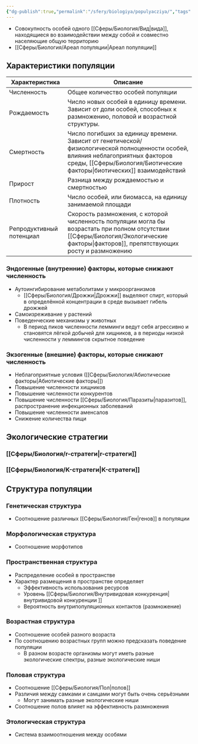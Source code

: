 ```yaml
---
{"dg-publish":true,"permalink":"/sfery/biologiya/populyacziya/","tags":["Экология"]}
---
```


- Совокупность особей одного [[Сферы/Биология/Вид\|вида]], находящиеся во взаимодействии между собой и совместно населяющие общую территорию
- [[Сферы/Биология/Ареал популяции\|Ареал популяции]] 
## Характеристики популяции 

| Характеристика           | Описание                                                                                                                                                                                     |
| ------------------------ | -------------------------------------------------------------------------------------------------------------------------------------------------------------------------------------------- |
| Численность              | Общее количество особей популяции                                                                                                                                                            |
| Рождаемость              | Число новых особей в единицу времени. Зависит от доли особей, способных к размножению, половой и возрастной структуры.                                                                       |
| Смертность               | Число погибших за единицу времени. Зависит от генетической/физиологической полноценности особей, влияния неблагоприятных факторов среды, [[Сферы/Биология/Биотические факторы\|биотических]] взаимодействий |
| Прирост                  | Разница между рождаемостью и смертностью                                                                                                                                                     |
| Плотность                | Число особей, или биомасса, на единицу занимаемой площади                                                                                                                                    |
| Репродуктивный потенциал | Скорость размножения, с которой численность популяции могла бы возрастать при полном отсутствии [[Сферы/Биология/Экологические факторы\|факторов]], препятствующих росту и размножению                      |
### Эндогенные (внутренние) факторы, которые снижают численность 
- Аутоингибирование метаболитами у микроорганизмов 
	- [[Сферы/Биология/Дрожжи\|Дрожжи]] выделяют спирт, который в определённой концентрации в среде вызывает гибель дрожжей 
- Самоизреживание у растений 
- Поведенческие механизмы у животных
	- В период пиков численности лемминги ведут себя агрессивно и становятся лёгкой добычей для хищников, а в периоды низкой численности у леммингов скрытное поведение 
### Экзогенные (внешние) факторы, которые снижают численность 
- Неблагоприятные условия ([[Сферы/Биология/Абиотические факторы\|Абиотические факторы]])
- Повышение численности хищников 
- Повышение численности конкурентов
- Повышение численности [[Сферы/Биология/Паразиты\|паразитов]], распространение инфекционных заболеваний 
- Повышение численности аменсалов 
- Снижение количества пищи 
## Экологические стратегии 
### [[Сферы/Биология/r-стратеги\|r-стратеги]]
### [[Сферы/Биология/K-стратеги\|K-стратеги]] 
## Структура популяции 
### Генетическая структура 
- Соотношение различных [[Сферы/Биология/Ген\|генов]] в популяции 
### Морфологическая структура 
- Соотношение морфотипов 
### Пространственная структура 
- Распределение особей в пространстве 
- Характер размещения в пространстве определяет 
	- Эффективность использования ресурсов 
	- Уровень [[Сферы/Биология/Внутривидовая конкуренция\|внутривидовой конкуренции ]]
	- Вероятность внутрипопуляционных контактов (размножение)
### Возрастная структура 
- Соотношение особей разного возраста 
- По соотношению возрастных групп можно предсказать поведение популяции 
	- В разном возрасте организмы могут иметь разные экологические спектры, разные экологические ниши 
### Половая структура 
- Соотношение [[Сферы/Биология/Пол\|полов]]
- Различия между самками и самцами могут быть очень серьёзными 
	- Могут занимать разные экологические ниши 
- Соотношение полов влияет на эффективность размножения 
### Этологическая структура 
- Система взаимоотношения между особями 
